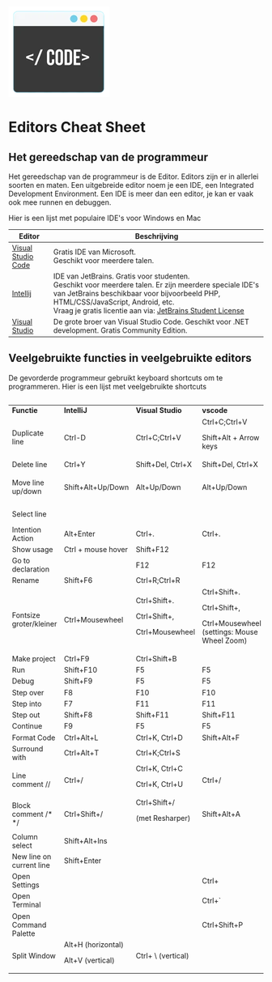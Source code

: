 <div class="sdcs-header">
  <img src="/assets/images/editor-logo.png">
</div>

# Editors Cheat Sheet

## Het gereedschap van de programmeur
Het gereedschap van de programmeur is de Editor. Editors zijn er in allerlei soorten en maten. Een uitgebreide editor noem je een IDE, een Integrated Development Environment. Een IDE is meer dan een editor, je kan er vaak ook mee runnen en debuggen.

Hier is een lijst met populaire IDE's voor Windows en Mac

Editor|Beschrijving|
|---|---|
|<a href="https://code.visualstudio.com/download">Visual Studio Code</a>|Gratis IDE van Microsoft.<br>Geschikt voor meerdere talen.|
|<a href="https://www.jetbrains.com/idea/download/?section=windows">Intellij</a>|IDE van JetBrains. Gratis voor studenten.<br>Geschikt voor meerdere talen. Er zijn meerdere speciale IDE's van JetBrains beschikbaar voor bijvoorbeeld PHP, HTML/CSS/JavaScript, Android, etc.<br>Vraag je gratis licentie aan via: <a href="https://www.jetbrains.com/shop/eform/students">JetBrains Student License</a>|
|<a href="https://visualstudio.microsoft.com/free-developer-offers/">Visual Studio</a>|De grote broer van Visual Studio Code. Geschikt voor .NET development. Gratis Community Edition.|


## Veelgebruikte functies in veelgebruikte editors

De gevorderde programmeur gebruikt keyboard shortcuts om te programmeren. Hier is een lijst met veelgebruikte shortcuts

<div style="overflow-x: auto;">
<table>
  <tr>
   <td><strong>Functie</strong>
   </td>
   <td><strong>IntelliJ</strong>
   </td>
   <td><strong>Visual Studio</strong>
   </td>
   <td><strong>vscode</strong>
   </td>
   <td><strong>Sublime</strong>
   </td>
   <td><strong>Xcode (Mac)</strong>
   </td>
   <td><strong>Vim</strong>
   </td>
  </tr>
  <tr>
   <td>Duplicate line
   </td>
   <td>Ctrl-D
   </td>
   <td>Ctrl+C;Ctrl+V
   </td>
   <td>Ctrl+C;Ctrl+V
<p>
Shift+Alt + Arrow keys
   </td>
   <td>Ctrl+Shift+D
   </td>
   <td>
   </td>
   <td>yyp
   </td>
  </tr>
  <tr>
   <td>Delete line
   </td>
   <td>Ctrl+Y
   </td>
   <td>Shift+Del, Ctrl+X
   </td>
   <td>Shift+Del, Ctrl+X
   </td>
   <td>Ctrl+X
   </td>
   <td>cmd+delete
   </td>
   <td>dd
   </td>
  </tr>
  <tr>
   <td>Move line up/down
   </td>
   <td>Shift+Alt+Up/Down
   </td>
   <td>Alt+Up/Down
   </td>
   <td>Alt+Up/Down
   </td>
   <td>Ctrl+Shift+Up/Down
   </td>
   <td>cmd+opt+[/]
   </td>
   <td>ddp
<p>
ddkP
   </td>
  </tr>
  <tr>
   <td>Select line
   </td>
   <td>
   </td>
   <td>
   </td>
   <td>
   </td>
   <td>Ctrl+L
   </td>
   <td>cmd+shift+->
   </td>
   <td>shift + v
   </td>
  </tr>
  <tr>
   <td>Intention Action
   </td>
   <td>Alt+Enter
   </td>
   <td>Ctrl+.
   </td>
   <td>Ctrl+.
   </td>
   <td>
   </td>
   <td>
   </td>
   <td>
   </td>
  </tr>
  <tr>
   <td>Show usage
   </td>
   <td>Ctrl + mouse hover
   </td>
   <td>Shift+F12
   </td>
   <td>
   </td>
   <td>
   </td>
   <td>option+LClick
   </td>
   <td>
   </td>
  </tr>
  <tr>
   <td>Go to declaration
   </td>
   <td>
   </td>
   <td>F12
   </td>
   <td>F12
   </td>
   <td>
   </td>
   <td>
   </td>
   <td>
   </td>
  </tr>
  <tr>
   <td>Rename
   </td>
   <td>Shift+F6
   </td>
   <td>Ctrl+R;Ctrl+R
   </td>
   <td>
   </td>
   <td>
   </td>
   <td>
   </td>
   <td>
   </td>
  </tr>
  <tr>
   <td>Fontsize groter/kleiner
   </td>
   <td>Ctrl+Mousewheel
   </td>
   <td>Ctrl+Shift+.
<p>
Ctrl+Shift+,
<p>
Ctrl+Mousewheel
   </td>
   <td>Ctrl+Shift+.
<p>
Ctrl+Shift+,
<p>
Ctrl+Mousewheel (settings: Mouse Wheel Zoom)
   </td>
   <td>Ctrl+= en Ctrl+-
<p>
Ctrl + Mouse Scroll
   </td>
   <td>CMD+ +/-
   </td>
   <td>
   </td>
  </tr>
  <tr>
   <td>Make project
   </td>
   <td>Ctrl+F9
   </td>
   <td>Ctrl+Shift+B
   </td>
   <td>
   </td>
   <td>
   </td>
   <td>cmd+shift+B
   </td>
   <td>
   </td>
  </tr>
  <tr>
   <td>Run
   </td>
   <td>Shift+F10
   </td>
   <td>F5
   </td>
   <td>F5
   </td>
   <td>
   </td>
   <td>cmd+r
   </td>
   <td>
   </td>
  </tr>
  <tr>
   <td>Debug
   </td>
   <td>Shift+F9
   </td>
   <td>F5
   </td>
   <td>F5
   </td>
   <td>
   </td>
   <td>
   </td>
   <td>
   </td>
  </tr>
  <tr>
   <td>Step over
   </td>
   <td>F8
   </td>
   <td>F10
   </td>
   <td>F10
   </td>
   <td>
   </td>
   <td>F6
   </td>
   <td>
   </td>
  </tr>
  <tr>
   <td>Step into
   </td>
   <td>F7
   </td>
   <td>F11
   </td>
   <td>F11
   </td>
   <td>
   </td>
   <td>F7
   </td>
   <td>
   </td>
  </tr>
  <tr>
   <td>Step out
   </td>
   <td>Shift+F8
   </td>
   <td>Shift+F11
   </td>
   <td>Shift+F11
   </td>
   <td>
   </td>
   <td>F8
   </td>
   <td>
   </td>
  </tr>
  <tr>
   <td>Continue
   </td>
   <td>F9
   </td>
   <td>F5
   </td>
   <td>F5
   </td>
   <td>
   </td>
   <td>opt+cmd+Y
   </td>
   <td>
   </td>
  </tr>
  <tr>
   <td>Format Code
   </td>
   <td>Ctrl+Alt+L
   </td>
   <td>Ctrl+K, Ctrl+D
   </td>
   <td>Shift+Alt+F
   </td>
   <td>
   </td>
   <td>
   </td>
   <td>
   </td>
  </tr>
  <tr>
   <td>Surround with
   </td>
   <td>Ctrl+Alt+T
   </td>
   <td>Ctrl+K;Ctrl+S
   </td>
   <td>
   </td>
   <td>
   </td>
   <td>
   </td>
   <td>
   </td>
  </tr>
  <tr>
   <td>Line comment //
   </td>
   <td>Ctrl+/
   </td>
   <td>Ctrl+K, Ctrl+C
<p>
Ctrl+K, Ctrl+U
   </td>
   <td>Ctrl+/
   </td>
   <td>Ctrl+/
   </td>
   <td>cmd+/
   </td>
   <td>
   </td>
  </tr>
  <tr>
   <td>Block comment /*  */
   </td>
   <td>Ctrl+Shift+/
   </td>
   <td>Ctrl+Shift+/ 
<p>
(met Resharper)
   </td>
   <td>Shift+Alt+A
   </td>
   <td>Ctrl+Shift+/
   </td>
   <td>-
   </td>
   <td>
   </td>
  </tr>
  <tr>
   <td>Column select
   </td>
   <td>Shift+Alt+Ins
   </td>
   <td>
   </td>
   <td>
   </td>
   <td>
   </td>
   <td>
   </td>
   <td>
   </td>
  </tr>
  <tr>
   <td>New line on current line
   </td>
   <td>Shift+Enter
   </td>
   <td>
   </td>
   <td>
   </td>
   <td>
   </td>
   <td>
   </td>
   <td>
   </td>
  </tr>
  <tr>
   <td>Open Settings
   </td>
   <td>
   </td>
   <td>
   </td>
   <td>Ctrl+
   </td>
   <td>
   </td>
   <td>
   </td>
   <td>
   </td>
  </tr>
  <tr>
   <td>Open Terminal
   </td>
   <td>
   </td>
   <td>
   </td>
   <td>Ctrl+`
   </td>
   <td>
   </td>
   <td>
   </td>
   <td>
   </td>
  </tr>
  <tr>
   <td>Open Command Palette
   </td>
   <td>
   </td>
   <td>
   </td>
   <td>Ctrl+Shift+P
   </td>
   <td>
   </td>
   <td>
   </td>
   <td>
   </td>
  </tr>
  <tr>
   <td>Split Window
   </td>
   <td>Alt+H (horizontal)
<p>
Alt+V (vertical)
   </td>
   <td>Ctrl+ \ (vertical)
   </td>
   <td>
   </td>
   <td>
   </td>
   <td>
   </td>
   <td>
   </td>
  </tr>
</table>
</div>